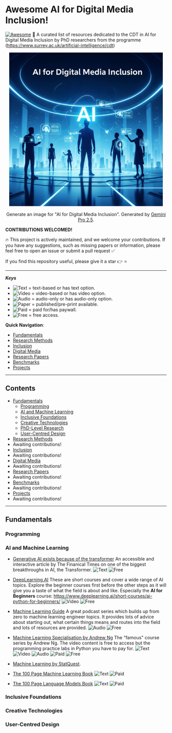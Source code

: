 # Awesome AI for Digital Media Inclusion!

[![Awesome](https://cdn.rawgit.com/sindresorhus/awesome/d7305f38d29fed78fa85652e3a63e154dd8e8829/media/badge.svg)](https://github.com/sindresorhus/awesome) <!-- omit in toc -->
📖 A curated list of resources dedicated to the CDT in AI for Digital Media Inclusion by PhD researchers from the programme (https://www.surrey.ac.uk/artificial-intelligence/cdt)


<p align="center">
<img src="Gemini_Generated_Image_fmwxfcfmwxfcfmwx.jpeg" width="480px"/>   
</p>
<p align="center">
Generate an image for "AI for Digital Media Inclusion". Generated by <a href="https://gemini.google.com/app">Gemini Pro 2.5</a>.
</p>

**CONTRIBUTIONS WELCOMED!**

🔥 This project is actively maintained, and we welcome your contributions. If you have any suggestions, such as missing papers or information, please feel free to open an issue or submit a pull request ✅

If you find this repository useful, please give it a star 👉 ⭐

---

***Keys***

+ ![Text](https://img.shields.io/badge/Text-blue) = text-based or has text option.
+ ![Video](https://img.shields.io/badge/Video-red) = video-based or has video option.
+ ![Audio](https://img.shields.io/badge/Audio-brightgreen) = audio-only or has audio-only option.
+ ![Paper](https://img.shields.io/badge/Paper-purple) = published/pre-print available.
+ ![Paid](https://img.shields.io/badge/Paid-orange) = paid for/has paywall.
+ ![Free](https://img.shields.io/badge/Free-yellow) = free access.

**Quick Navigation**:
- [Fundamentals](#fundamentals)
- [Research Methods](#research-methods)
- [Inclusion](#inclusion)
- [Digital Media](#digital-media)
- [Research Papers](#research-papers)
- [Benchmarks](#benchmarks)
- [Projects](#projects)

---

## Contents
- [Fundamentals](#fundamentals)
    - [Programming](#programming)
    - [AI and Machine Learning](#ai-and-machine-learning)
    - [Inclusive Foundations](#inclusive-foundations)
    - [Creative Technologies](#creative-technologies)
    - [PhD-Level Research](#phd-level-research)
    - [User-Centred Design](#user-centred-design)
- [Research Methods](#research-methods)
- Awaiting contributions!
- [Inclusion](#inclusion)
- Awaiting contributions!
- [Digital Media](#digital-media)
- Awaiting contributions!
- [Research Papers](#research-papers)
- Awaiting contributions!
- [Benchmarks](#benchmarks)
- Awaiting contributions!
- [Projects](#projects)
- Awaiting contributions!

---

## Fundamentals
### Programming


### AI and Machine Learning
+ [Generative AI exists because of the transformer](https://ig.ft.com/generative-ai/) An accessible and interactive article by The Finanical Times on one of the biggest breakthroughs in AI, the Transformer.
![Text](https://img.shields.io/badge/Text-blue)
![Free](https://img.shields.io/badge/Free-yellow)


+ [DeepLearning.AI](https://www.deeplearning.ai/courses/) These are short courses and cover a wide range of AI topics. Explore the beginner courses first before the other steps as it will give you a taste of what the field is about and like. Especially the **AI for Beginners** course: https://www.deeplearning.ai/short-courses/ai-python-for-beginners/ 
![Video](https://img.shields.io/badge/Video-red)
![Free](https://img.shields.io/badge/Free-yellow)


+ [Machine Learning Guide](https://ocdevel.com/mlg) A great podcast series which builds up from zero to machine learning engineer topics. It provides lots of advice about starting out, what certain things means and routes into the field and lots of resources are provided. 
![Audio](https://img.shields.io/badge/Audio-brightgreen)
![Free](https://img.shields.io/badge/Free-yellow)


+ [Machine Learning Specialisation by Andrew Ng](https://www.coursera.org/specializations/machine-learning-introduction) The "famous" course series by Andrew Ng. The video content is free to access but the programming practice labs in Python you have to pay for.
![Text](https://img.shields.io/badge/Text-blue)
![Video](https://img.shields.io/badge/Video-red)
![Audio](https://img.shields.io/badge/Audio-brightgreen)
![Paid](https://img.shields.io/badge/Paid-orange)
![Free](https://img.shields.io/badge/Free-yellow)


+ [Machine Learning by StatQuest](https://www.youtube.com/playlist?list=PLblh5JKOoLUICTaGLRoHQDuF_7q2GfuJF).


+ [The 100 Page Machine Learning Book](https://themlbook.com/)
![Text](https://img.shields.io/badge/Text-blue)
![Paid](https://img.shields.io/badge/Paid-orange)


+ [The 100 Page Language Models Book](https://www.thelmbook.com/)
![Text](https://img.shields.io/badge/Text-blue)
![Paid](https://img.shields.io/badge/Paid-orange)


### Inclusive Foundations
### Creative Technologies
### User-Centred Design